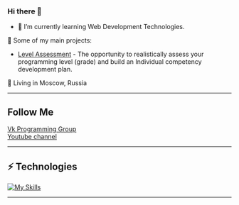 ### Hi there 👋

- 🌱 I’m currently learning Web Development Technologies.

🚀 Some of my main projects:

- [Level Assessment](https://vk.com/app51797414) - The opportunity to realistically assess your programming level (grade) and build an Individual competency development plan.

[//]: # ([![ReadMe Card]&#40;https://github-readme-stats.vercel.app/api/pin/?username=pobochniy&repo=asu&#41;]&#40;https://github.com/pobochniy/asu&#41;)

<p> 
📌  Living in Moscow, Russia
</p>

<hr>

## Follow Me

[Vk Programming Group](https://vk.com/taporprog)<br/>
[Youtube channel](https://www.youtube.com/@taporprog)

<hr>

## ⚡ Technologies

[![My Skills](https://skillicons.dev/icons?i=js,ts,html,css,angular,azure,bootstrap,cs,docker,dotnet,elasticsearch,github,grafana,kafka,kubernetes,md,mysql,nginx,nodejs,npm,prometheus,rabbitmq,raspberrypi,rider,terraform,ubuntu,vscode)](https://skillicons.dev)

<hr>